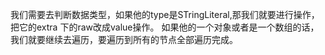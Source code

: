 

我们需要去判断数据类型，如果他的type是STringLiteral,那我们就要进行操作，把它的extra 下的raw改成value操作。
如果他的一个对象或者是一个数组的话，我们就要继续去遍历，要遍历到所有的节点全部遍历完成。
